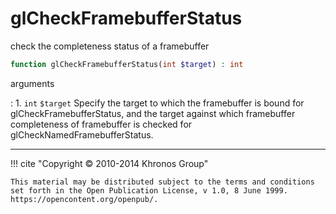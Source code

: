 # glCheckFramebufferStatus
check the completeness status of a framebuffer

```php
function glCheckFramebufferStatus(int $target) : int
```

arguments

:    1. `int` `$target` Specify the target to which the framebuffer is bound for
    glCheckFramebufferStatus, and the target against which framebuffer
    completeness of framebuffer is checked for glCheckNamedFramebufferStatus.

---
     

!!! cite "Copyright © 2010-2014 Khronos Group"

    This material may be distributed subject to the terms and conditions set forth in the Open Publication License, v 1.0, 8 June 1999. https://opencontent.org/openpub/.
